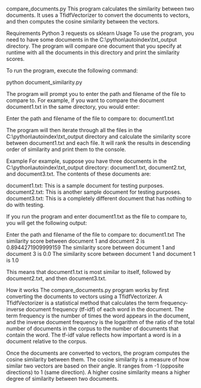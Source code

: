 compare_documents.py
This program calculates the similarity between two documents. It uses a TfidfVectorizer to convert the documents to vectors, and then computes the cosine similarity between the vectors.

Requirements
Python 3
requests
os
sklearn
Usage
To use the program, you need to have some documents in the C:\python\autoindex\txt_output directory. The program will compare one document that you specify at runtime with all the documents in this directory and print the similarity scores.

To run the program, execute the following command:

python document_similarity.py

The program will prompt you to enter the path and filename of the file to compare to. For example, if you want to compare the document document1.txt in the same directory, you would enter:

Enter the path and filename of the file to compare to: document1.txt

The program will then iterate through all the files in the C:\python\autoindex\txt_output directory and calculate the similarity score between document1.txt and each file. It will rank the results in descending order of similarity and print them to the console.

Example
For example, suppose you have three documents in the C:\python\autoindex\txt_output directory: document1.txt, document2.txt, and document3.txt. The contents of these documents are:

document1.txt: This is a sample document for testing purposes.
document2.txt: This is another sample document for testing purposes.
document3.txt: This is a completely different document that has nothing to do with testing.

If you run the program and enter document1.txt as the file to compare to, you will get the following output:

Enter the path and filename of the file to compare to: document1.txt
The similarity score between document 1 and document 2 is 0.8944271909999159
The similarity score between document 1 and document 3 is 0.0
The similarity score between document 1 and document 1 is 1.0

This means that document1.txt is most similar to itself, followed by document2.txt, and then document3.txt.

How it works
The compare_documents.py program works by first converting the documents to vectors using a TfidfVectorizer. A TfidfVectorizer is a statistical method that calculates the term frequency-inverse document frequency (tf-idf) of each word in the document. The term frequency is the number of times the word appears in the document, and the inverse document frequency is the logarithm of the ratio of the total number of documents in the corpus to the number of documents that contain the word. The tf-idf value reflects how important a word is in a document relative to the corpus.

Once the documents are converted to vectors, the program computes the cosine similarity between them. The cosine similarity is a measure of how similar two vectors are based on their angle. It ranges from -1 (opposite directions) to 1 (same direction). A higher cosine similarity means a higher degree of similarity between two documents.